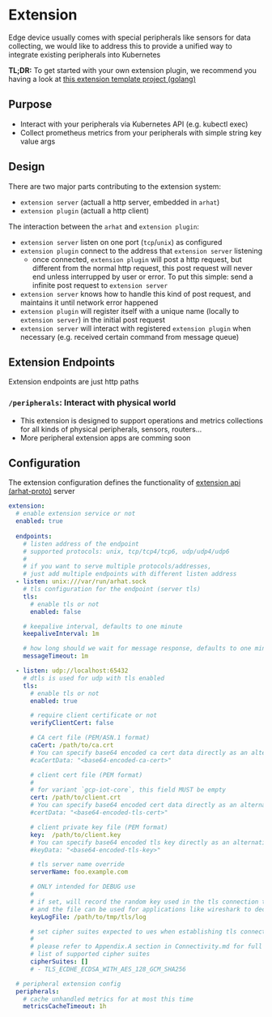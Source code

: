 # Extension

Edge device usually comes with special peripherals like sensors for data collecting, we would like to address this to provide a unified way to integrate existing peripherals into Kubernetes

__TL;DR:__ To get started with your own extension plugin, we recommend you having a look at [this extension template project (golang)](https://github.com/arhat-dev/template-arhat-ext-go)

## Purpose

- Interact with your peripherals via Kubernetes API (e.g. kubectl exec)
- Collect prometheus metrics from your peripherals with simple string key value args

## Design

There are two major parts contributing to the extension system:

- `extension server` (actuall a http server, embedded in `arhat`)
- `extension plugin` (actuall a http client)

The interaction between the `arhat` and `extension plugin`:

- `extension server` listen on one port (`tcp`/`unix`) as configured
- `extension plugin` connect to the address that `extension server` listening
  - once connected, `extension plugin` will post a http request, but different from the normal http request, this post request will never end unless interrupped by user or error. To put this simple: send a infinite post request to `extension server`
- `extension server` knows how to handle this kind of post request, and maintains it until network error happened
- `extension plugin` will register itself with a unique name (locally to `extension server`) in the initial post request
- `extension server` will interact with registered `extension plugin` when necessary (e.g. received certain command from message queue)

## Extension Endpoints

Extension endpoints are just http paths

### `/peripherals`: Interact with physical world

- This extension is designed to support operations and metrics collections for all kinds of physical peripherals, sensors, routers...
- More peripheral extension apps are comming soon

## Configuration

The extension configuration defines the functionality of [extension api (arhat-proto)](https://github.com/arhat-dev/arhat-proto) server

```yaml
extension:
  # enable extension service or not
  enabled: true
  
  endpoints:
    # listen address of the endpoint
    # supported protocols: unix, tcp/tcp4/tcp6, udp/udp4/udp6
    #
    # if you want to serve multiple protocols/addresses,
    # just add multiple endpoints with different listen address
  - listen: unix:///var/run/arhat.sock
    # tls configuration for the endpoint (server tls)
    tls:
      # enable tls or not
      enabled: false

    # keepalive interval, defaults to one minute
    keepaliveInterval: 1m

    # how long should we wait for message response, defaults to one minute
    messageTimeout: 1m

  - listen: udp://localhost:65432
    # dtls is used for udp with tls enabled
    tls:
      # enable tls or not
      enabled: true

      # require client certificate or not
      verifyClientCert: false

      # CA cert file (PEM/ASN.1 format)
      caCert: /path/to/ca.crt
      # You can specify base64 encoded ca cert data directly as an alternative to caCert
      #caCertData: "<base64-encoded-ca-cert>"

      # client cert file (PEM format)
      #
      # for variant `gcp-iot-core`, this field MUST be empty
      cert: /path/to/client.crt
      # You can specify base64 encoded cert data directly as an alternative to cert
      #certData: "<base64-encoded-tls-cert>"

      # client private key file (PEM format)
      key:  /path/to/client.key
      # You can specify base64 encoded tls key directly as an alternative to `key`
      #keyData: "<base64-encoded-tls-key>"

      # tls server name override
      serverName: foo.example.com

      # ONLY intended for DEBUG use
      #
      # if set, will record the random key used in the tls connection to this file
      # and the file can be used for applications like wireshark to decrypt tls connection
      keyLogFile: /path/to/tmp/tls/log

      # set cipher suites expected to ues when establishing tls connection
      #
      # please refer to Appendix.A section in Connectivity.md for full
      # list of supported cipher suites
      cipherSuites: []
      # - TLS_ECDHE_ECDSA_WITH_AES_128_GCM_SHA256

  # peripheral extension config
  peripherals:
    # cache unhandled metrics for at most this time
    metricsCacheTimeout: 1h
```
